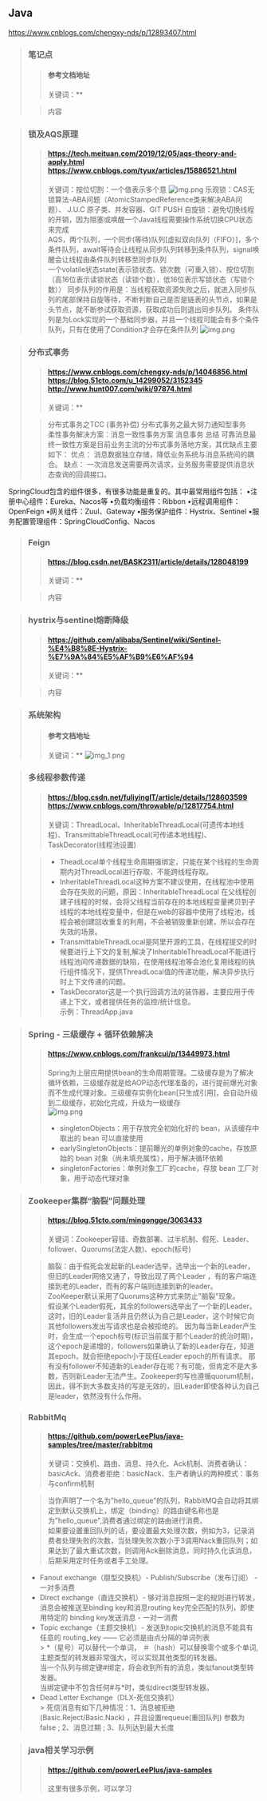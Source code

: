 ## Java

https://www.cnblogs.com/chengxy-nds/p/12893407.html

> ### 笔记点
>> #### 参考文档地址
>> 关键词：**
>
>> 内容
>
>
 

> ### 锁及AQS原理
>> #### https://tech.meituan.com/2019/12/05/aqs-theory-and-apply.html <br> https://www.cnblogs.com/tyux/articles/15886521.html
>> 关键词：按位切割：一个值表示多个意
>![img.png](../img/img_lock.png)
>> 乐观锁：CAS无锁算法-ABA问题（AtomicStampedReference类来解决ABA问题）、 J.U.C 原子类、并发容器、GIT PUSH
> 自旋锁：避免切换线程的开销，因为阻塞或唤醒一个Java线程需要操作系统切换CPU状态来完成  
> AQS，两个队列，一个同步(等待)队列[虚拟双向队列（FIFO）]，多个条件队列，await等待会让线程从同步队列转移到条件队列，signal唤醒会让线程由条件队列转移至同步队列  
> 一个volatile状态state(表示锁状态、锁次数（可重入锁）、按位切割（高16位表示读锁状态（读锁个数），低16位表示写锁状态（写锁个数））
> 同步队列的作用是：当线程获取资源失败之后，就进入同步队列的尾部保持自旋等待，不断判断自己是否是链表的头节点，如果是头节点，就不断参试获取资源，获取成功后则退出同步队列。
条件队列是为Lock实现的一个基础同步器，并且一个线程可能会有多个条件队列，只有在使用了Condition才会存在条件队列 
> ![img.png](../img/img_AQS.png)
 
> ### 分布式事务
>> #### https://www.cnblogs.com/chengxy-nds/p/14046856.html  https://blog.51cto.com/u_14299052/3152345  http://www.hunt007.com/wiki/97874.html
>> 关键词：**
>
>> 分布式事务之TCC (事务补偿) 
> 分布式事务之最大努力通知型事务  
> 柔性事务解决方案：消息一致性事务方案
> 消息事务
> 总结
可靠消息最终一致性方案是目前业务主流的分布式事务落地方案，其优缺点主要如下：
优点： 消息数据独立存储，降低业务系统与消息系统间的耦合。
缺点： 一次消息发送需要两次请求，业务服务需要提供消息状态查询的回调接口。

SpringCloud包含的组件很多，有很多功能是重复的。其中最常用组件包括：
•注册中心组件：Eureka、Nacos等
•负载均衡组件：Ribbon
•远程调用组件：OpenFeign
•网关组件：Zuul、Gateway
•服务保护组件：Hystrix、Sentinel
•服务配置管理组件：SpringCloudConfig、Nacos


> ### Feign
>> #### https://blog.csdn.net/BASK2311/article/details/128048199
>> 关键词：**
>
>> 内容
>

> ### hystrix与sentinel熔断降级
>> #### https://github.com/alibaba/Sentinel/wiki/Sentinel-%E4%B8%8E-Hystrix-%E7%9A%84%E5%AF%B9%E6%AF%94
>> 关键词：**
>
>> 内容
>

> ### 系统架构
>> #### 参考文档地址  
>> 关键词：**
>![img_1.png](../img/img_1.png)

> ### 多线程参数传递
>> ####  https://blog.csdn.net/fuliyingIT/article/details/128603599 <br> https://www.cnblogs.com/throwable/p/12817754.html
>> 关键词：ThreadLocal、InheritableThreadLocal(可遗传本地线程)、TransmittableThreadLocal(可传递本地线程)、TaskDecorator(线程池设置)
>
>> - TheadLocal单个线程生命周期强绑定，只能在某个线程的生命周期内对ThreadLocal进行存取，不能跨线程存取。
>> - InheritableThreadLocal这种方案不建议使用，在线程池中使用会存在失败的问题，原因：InheritableThreadLocal 在父线程创建子线程的时候，会将父线程当前存在的本地线程变量拷贝到子线程的本地线程变量中，但是在web的容器中使用了线程池，线程会被创建回收重复的利用，不会被销毁重新创建，所以会存在失效的场景。  
>> - TransmittableThreadLocal是阿里开源的工具，在线程提交的时候要进行上下文的复制,解决了InheritableThreadLocal不能进行线程池间传递数据的缺陷，在使用线程池等会池化复用线程的执行组件情况下，提供ThreadLocal值的传递功能，解决异步执行时上下文传递的问题。  
>> - TaskDecorator这是一个执行回调方法的装饰器，主要应用于传递上下文，或者提供任务的监控/统计信息。  
>> 示例：ThreadApp.java
>


> ### Spring - 三级缓存 + 循环依赖解决
>> #### https://www.cnblogs.com/frankcui/p/13449973.html  
>> Spring为上层应用提供bean的生命周期管理。二级缓存是为了解决循环依赖，三级缓存就是给AOP动态代理准备的，进行提前爆光对象而不生成代理对象。三级缓存实例化bean[只生成引用]，会自动升级到二级缓存，初始化完成，升级为一级缓存 <br>
>![img.png](../img/img.png)
>> - singletonObjects：用于存放完全初始化好的 bean，从该缓存中取出的 bean 可以直接使用  
>> - earlySingletonObjects：提前曝光的单例对象的cache，存放原始的 bean 对象（尚未填充属性），用于解决循环依赖  
>> - singletonFactories：单例对象工厂的cache，存放 bean 工厂对象，用于动态代理对象
> 


> ### Zookeeper集群“脑裂”问题处理
>> #### https://blog.51cto.com/mingongge/3063433 <br>
>> 关键词：Zookeeper容错、奇数部署、过半机制、假死、Leader、follower、Quorums(法定人数)、epoch(标号) <br>
>
>> 脑裂：由于假死会发起新的Leader选举，选举出一个新的Leader，但旧的Leader网络又通了，导致出现了两个Leader ，有的客户端连接到老的Leader，而有的客户端则连接到新的leader。<br>
ZooKeeper默认采用了Quorums这种方式来防止"脑裂"现象。<br/>
假设某个Leader假死，其余的followers选举出了一个新的Leader。这时，旧的Leader复活并且仍然认为自己是Leader，这个时候它向其他followers发出写请求也是会被拒绝的。
因为每当新Leader产生时，会生成一个epoch标号(标识当前属于那个Leader的统治时期)，这个epoch是递增的，followers如果确认了新的Leader存在，知道其epoch，就会拒绝epoch小于现任Leader epoch的所有请求。
那有没有follower不知道新的Leader存在呢？有可能，但肯定不是大多数，否则新Leader无法产生。Zookeeper的写也遵循quorum机制，因此，得不到大多数支持的写是无效的，旧Leader即使各种认为自己是leader，依然没有什么作用。
>


> ### RabbitMq
>> #### https://github.com/powerLeePlus/java-samples/tree/master/rabbitmq   <br>
>> 关键词：交换机、路由、消息、持久化、Ack机制、消费者确认：basicAck、消费者拒绝：basicNack、生产者确认的两种模式：事务与confirm机制<br>
>
>> 当你声明了一个名为”hello_queue”的队列，RabbitMQ会自动将其绑定到默认交换机上，绑定（binding）的路由键名称也是为”hello_queue”,消费者通过绑定的路由进行消费。<br>
> 如果要设置重回队列的话，要设置最大处理次数，例如为3，记录消费者处理失败的次数，当处理失败次数小于3调用Nack重回队列；如果达到了最大重试次数，则调用Ack删除消息，同时持久化该消息，后期采用定时任务或者手工处理。
> - Fanout exchange（扇型交换机）- Publish/Subscribe（发布订阅） - 一对多消费
> - Direct exchange（直连交换机）- 够对消息按照一定的规则进行转发，消息会被推送至binding key和消息routing key完全匹配的队列，即使用特定的 binding key发送消息 - 一对一消费
> - Topic exchange（主题交换机）- 发送到topic交换机的消息不能具有任意的  routing_key —— 它必须是由点分隔的单词列表   
    > \*（星号）可以替代一个单词， ＃（hash）可以替换零个或多个单词, 主题类型的转发器非常强大，可以实现其他类型的转发器。  
    当一个队列与绑定键#绑定，将会收到所有的消息，类似fanout类型转发器。    
    当绑定键中不包含任何#与\*时，类似direct类型转发器。
> - Dead Letter Exchange（DLX-死信交换机）  
    > 死信消息有如下几种情况：1、消息被拒绝(Basic.Reject/Basic.Nack) ，井且设置requeue(重回队列) 参数为false ; 2、消息过期 ; 3、队列达到最大长度
>

> ### java相关学习示例
>> #### https://github.com/powerLeePlus/java-samples <br>
>> 这里有很多示例，可以学习




 